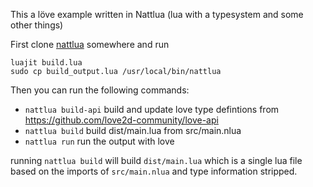 This a löve example written in Nattlua (lua with a typesystem and some other things)

First clone [nattlua](https://github.com/CapsAdmin/NattLua) somewhere and run
```
luajit build.lua
sudo cp build_output.lua /usr/local/bin/nattlua
```

Then you can run the following commands:

* `nattlua build-api` build and update love type defintions from https://github.com/love2d-community/love-api
* `nattlua build` build dist/main.lua from src/main.nlua
* `nattlua run` run the output with love

running `nattlua build` will build `dist/main.lua` which is a single lua file based on the imports of `src/main.nlua` and type information stripped.
